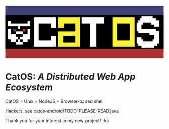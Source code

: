 ![CatOS](https://github.com/kcallow/CatOS/raw/master/logo.png "CatOS Logo") 
# CatOS: _A Distributed Web App Ecosystem_

CatOS = Unix + NodeJS + Browser-based shell

Hackers, see catos-android/TODO-PLEASE-READ.java

Thank you for your interest in my new project!
-kc
